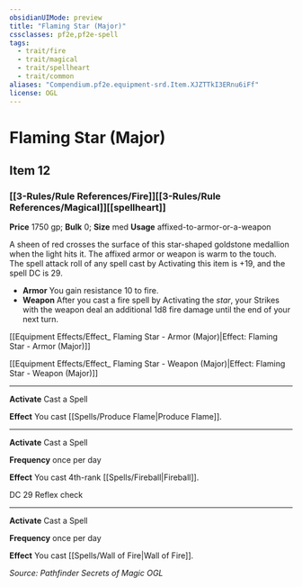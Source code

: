 ```yaml
---
obsidianUIMode: preview
title: "Flaming Star (Major)"
cssclasses: pf2e,pf2e-spell
tags:
  - trait/fire
  - trait/magical
  - trait/spellheart
  - trait/common
aliases: "Compendium.pf2e.equipment-srd.Item.XJZTTkI3ERnu6iFf"
license: OGL
---
```

# Flaming Star (Major)
## Item 12
### [[3-Rules/Rule References/Fire]][[3-Rules/Rule References/Magical]][[spellheart]]


**Price** 1750 gp; 
**Bulk** 0; **Size** med
**Usage** affixed-to-armor-or-a-weapon

A sheen of red crosses the surface of this star-shaped goldstone medallion when the light hits it. The affixed armor or weapon is warm to the touch. The spell attack roll of any spell cast by Activating this item is +19, and the spell DC is 29.

*   **Armor** You gain resistance 10 to fire.
*   **Weapon** After you cast a fire spell by Activating the _star_, your Strikes with the weapon deal an additional 1d8 fire damage until the end of your next turn.

[[Equipment Effects/Effect_ Flaming Star - Armor (Major)|Effect: Flaming Star - Armor (Major)]]

[[Equipment Effects/Effect_ Flaming Star - Weapon (Major)|Effect: Flaming Star - Weapon (Major)]]

* * *

**Activate** Cast a Spell

**Effect** You cast [[Spells/Produce Flame|Produce Flame]].

* * *

**Activate** Cast a Spell

**Frequency** once per day

**Effect** You cast 4th-rank [[Spells/Fireball|Fireball]].

DC 29 Reflex check

* * *

**Activate** Cast a Spell

**Frequency** once per day

**Effect** You cast [[Spells/Wall of Fire|Wall of Fire]].

*Source: Pathfinder Secrets of Magic*
*OGL*